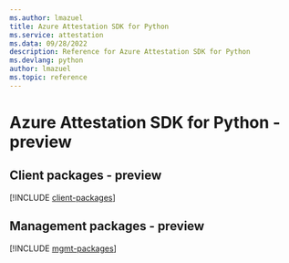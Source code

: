 ```yaml
---
ms.author: lmazuel
title: Azure Attestation SDK for Python
ms.service: attestation
ms.data: 09/28/2022
description: Reference for Azure Attestation SDK for Python
ms.devlang: python
author: lmazuel
ms.topic: reference
---
```

# Azure Attestation SDK for Python - preview

## Client packages - preview
[!INCLUDE [client-packages](attestation-client-index.md)]
## Management packages - preview
[!INCLUDE [mgmt-packages](attestation-mgmt-index.md)]
